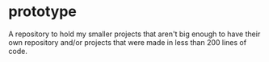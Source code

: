 # prototype
A repository to hold my smaller projects that aren't big enough to have their own repository and/or projects that were made in less than 200 lines of code.
